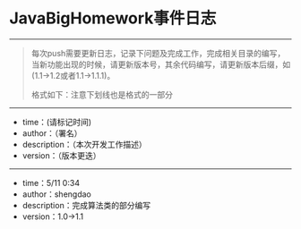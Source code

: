 # JavaBigHomework事件日志

------

> 每次push需要更新日志，记录下问题及完成工作，完成相关目录的编写，当新功能出现的时候，请更新版本号，其余代码编写，请更新版本后缀，如(1.1->1.2或者1.1->1.1.1)。
>
> 格式如下：注意下划线也是格式的一部分



------



* time：(请标记时间)
* author：（署名）
* description：（本次开发工作描述）
* version：（版本更迭）



------

* time：5/11 0:34
* author：shengdao
* description：完成算法类的部分编写
* version：1.0->1.1
